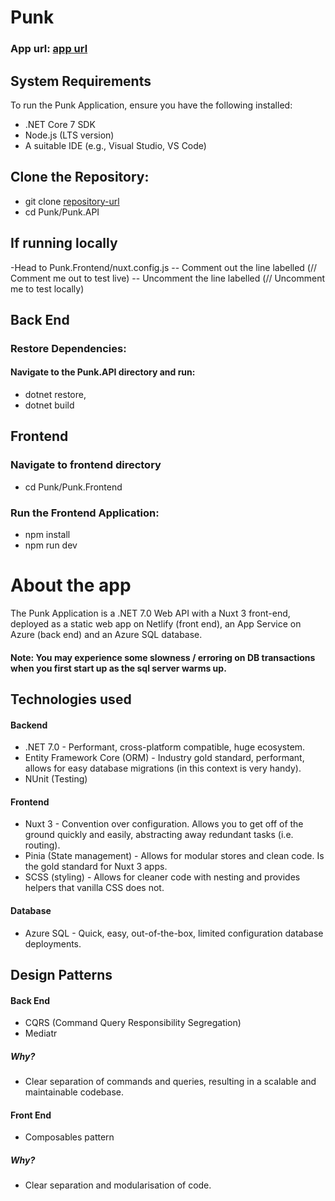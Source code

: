 # Punk

### App url: [app url](https://transcendent-entremet-4b0e75.netlify.app/)

## System Requirements
To run the Punk Application, ensure you have the following installed:

- .NET Core 7 SDK
- Node.js (LTS version)
- A suitable IDE (e.g., Visual Studio, VS Code)

## Clone the Repository:

- git clone [repository-url](https://github.com/Mlrobinson1993/Punk.git)
- cd Punk/Punk.API

## If running locally
-Head to Punk.Frontend/nuxt.config.js
-- Comment out the line labelled (// Comment me out to test live)
-- Uncomment the line labelled (// Uncomment me to test locally)

## Back End

### Restore Dependencies:

#### Navigate to the Punk.API directory and run:

- dotnet restore,
- dotnet build

## Frontend

### Navigate to frontend directory

- cd Punk/Punk.Frontend

### Run the Frontend Application:

- npm install
- npm run dev

# About the app

The Punk Application is a .NET 7.0 Web API with a Nuxt 3 front-end, deployed as a static web app on Netlify (front end), an App Service on Azure (back end) and an Azure SQL database.

#### Note: You may experience some slowness / erroring on DB transactions when you first start up as the sql server warms up.

## Technologies used

#### Backend
- .NET 7.0 - Performant, cross-platform compatible, huge ecosystem.
- Entity Framework Core (ORM) - Industry gold standard, performant, allows for easy database migrations (in this context is very handy).
- NUnit (Testing)

#### Frontend
- Nuxt 3 - Convention over configuration. Allows you to get off of the ground quickly and easily, abstracting away redundant tasks (i.e. routing).
- Pinia (State management) - Allows for modular stores and clean code. Is the gold standard for Nuxt 3 apps.
- SCSS (styling) - Allows for cleaner code with nesting and provides helpers that vanilla CSS does not.


#### Database
- Azure SQL - Quick, easy, out-of-the-box, limited configuration database deployments.

## Design Patterns 

#### Back End
- CQRS (Command Query Responsibility Segregation)
- Mediatr

##### Why?
- Clear separation of commands and queries, resulting in a scalable and maintainable codebase.

#### Front End
- Composables pattern

##### Why? 
- Clear separation and modularisation of code.

